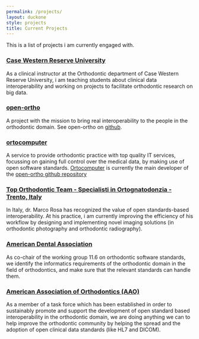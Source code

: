 ```yaml
---
permalink: /projects/
layout: duckone
style: projects
title: Current Projects
---
```



This is a list of projects i am currently engaged with.

### [Case Western Reserve University](https://www.case.edu)

As a clinical instructor at the Orthodontic department of Case Western Reserve University, i am teaching students about clinical data interoperability and working on projects to facilitate orthodontic research on big data.

### [open-ortho](https://www.open-ortho.org)

A project with the mission to bring real interoperability to the people in the
orthodontic domain. See open-ortho on [github](https://github.com/open-ortho).

### [ortocomputer](https://www.ortocomputer.com)

A service to provide orthodontic practice with top quality IT services,
focussing on gaining full control over the medical data, by making use of open
software standards. [Ortocomputer](https://www.ortocomputer.com) is currently the main developer of the [open-ortho github repository](https://github.com/open-ortho)

### [Top Orthodontic Team - Specialisti in Ortognatodonzia - Trento, Italy](https://www.marcorosa.it)

In Italy, dr. Marco Rosa has recognized the value of open standards-based interoperability. At his practice, i am currently improving the efficiency of his workflow by designing and implementing novel imaging solutions (in orthodontic photography and orthodontic radiography).

### [American Dental Association](https://www.ada.org)

As co-chair of the working group 11.6 on orthodontic software standards, we
identify the informatics requirements of the orthodontic domain in the field of
orthodontics, and make sure that the relevant standards can handle them.

### [American Association of Orthodontics (AAO)](https://www.aaoinfo.org)

As a member of a task force which has been established in order to sustainably promote and support the development of open standard based interoperability in the orthodontic domain, we are doing anything we can to help improve the orthodontic community by helping the spread and the adoption of open clinical data standards (like HL7 and DICOM).